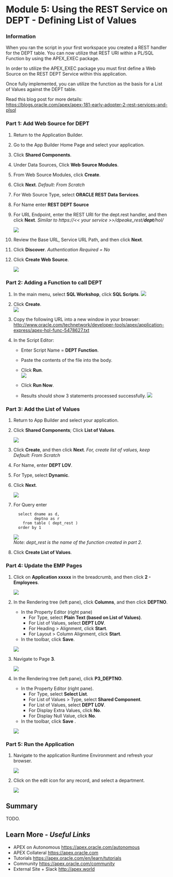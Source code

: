 # Module 5: Using the REST Service on DEPT - Defining List of Values

### Information

When you ran the script in your first workspace you created a REST handler for the DEPT table. You can now utilize that REST URI within a PL/SQL Function by using the APEX_EXEC package.

In order to utilize the APEX_EXEC package you must first define a Web Source on the REST DEPT Service within this application.

Once fully implemented, you can utilize the function as the basis for a List of Values against the DEPT table.

Read this blog post for more details:  
https://blogs.oracle.com/apex/apex-181-early-adopter-2-rest-services-and-plsql

### **Part 1**: Add Web Source for DEPT

1. Return to the Application Builder.
2. Go to the App Builder Home Page and select your application.
3. Click **Shared Components**.
4. Under Data Sources, Click **Web Source Modules**.
5. From Web Source Modules, click **Create**.
6. Click **Next**.
    *Default: From Scratch*
7. For Web Source Type, select **ORACLE REST Data Services**.
8. For Name enter **REST DEPT Source**
9. For URL Endpoint, enter the REST URI for the dept.rest handler, and then click **Next**.
*Similar to https://<< your service >>/dpeake_rest/**dept**/hol/*

    ![](images/5/web-source-type.png)
     
10. Review the Base URL, Service URL Path, and then click **Next**.
11. Click **Discover**.
*Authentication Required = No*
12. Click **Create Web Source**.

    ![](images/5/create-web-source.png)

### **Part 2**: Adding a Function to call DEPT

1. In the main menu, select **SQL Workshop**, click **SQL Scripts**. 
    ![](images/5/select-sql-scripts.png)

2. Click **Create**.  
    ![](images/5/click-create.png)

3. Copy the following URL into a new window in your browser:  
  http://www.oracle.com/technetwork/developer-tools/apex/application-express/apex-hol-func-5478627.txt

4. In the Script Editor:
    - Enter Script Name = **DEPT Function**.
    - Paste the contents of the file into the body.
    - Click **Run**.  
    ![](images/5/type-script-name.png)

    - Click **Run Now**.
    - Results should show 3 statements processed successfully.
    ![](images/5/result-shown.png)

### **Part 3**: Add the List of Values

1. Return to App Builder and select your application.
2. Click **Shared Components**; Click **List of Values**.

    ![](images/5/list-of-values.png)

3. Click **Create**, and then click **Next**.
*For, create list of values, keep Default: From Scratch*
4. For Name, enter **DEPT LOV**.
5. For Type, select **Dynamic**.
6. Click **Next**.

    ![](images/5/name-and-type.png)

7. For Query enter  
    ```
      select dname as d,
             deptno as r
        from table ( dept_rest )
      order by 1
    ```

    ![](images/5/click-create-list-of-values.png)  
    *Note: dept_rest is the name of the function created in part 2.*
8. Click **Create List of Values**.

### **Part 4**: Update the EMP Pages

1. Click on **Application xxxxx** in the breadcrumb, and then click **2 - Employees**.

    ![](images/5/click-application-xxxx.png)


2. In the Rendering tree (left pane), click **Columns**, and then click **DEPTNO**.  
    - In the Property Editor (right pane)
        - For Type, select **Plain Text (based on List of Values)**. 
        - For List of Values, select **DEPT LOV**. 
        - For Heading > Alignment, click **Start**. 
        - For Layout > Column Alignment, click **Start**.
    - In the toolbar, click **Save**.

    ![](images/5/update-column.png)

3. Navigate to Page **3**.

    ![](images/5/navigate-page.png)
4. In the Rendering tree (left pane), click **P3_DEPTNO**.
    - In the Property Editor (right pane).
        - For Type, select **Select List**. 
        - For List of Values > Type, select **Shared Component**.
        - For List of Values, select **DEPT LOV**. 
        - For Display Extra Values, click **No**. 
        - For Display Null Value, click **No**.
    - In the toolbar, click **Save** . 

    ![](images/5/update-property.png)

### **Part 5**: Run the Application

1. Navigate to the application Runtime Environment and refresh your browser.

    ![](images/5/navigate-to-runtime.png)

2. Click on the edit icon for any record, and select a department.

    ![](images/5/select-list.png)

## Summary

TODO.

## **Learn More** - *Useful Links*

- APEX on Autonomous https://apex.oracle.com/autonomous
- APEX Collateral https://apex.oracle.com
- Tutorials https://apex.oracle.com/en/learn/tutorials
- Community https://apex.oracle.com/community
- External Site + Slack http://apex.world